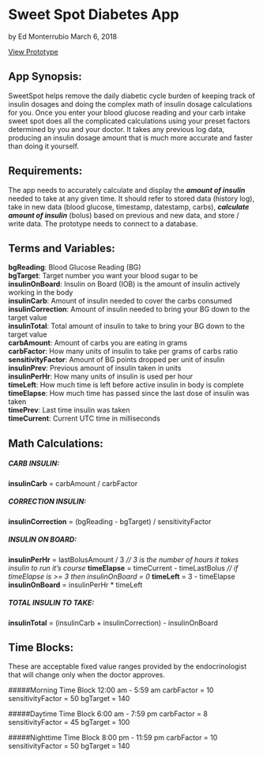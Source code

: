 # Sweet Spot Diabetes App
by Ed Monterrubio
March 6, 2018

<a href="https://framer.cloud/kcoOh" target="_blank">View Prototype</a>

## App Synopsis:
SweetSpot helps remove the daily diabetic cycle burden of keeping track of insulin dosages and doing the complex math of insulin dosage calculations for you. Once you enter your blood glucose reading and your carb intake sweet spot does all the complicated calculations using your preset factors determined by you and your doctor. It takes any previous log data, producing an insulin dosage amount that is much more accurate and faster than doing it yourself.

## Requirements:
The app needs to accurately calculate and display the <strong><i>amount of insulin</i></strong> needed to take at any given time. It should refer to stored data (history log), take in new data (blood glucose, timestamp, datestamp, carbs), <strong><i>calculate amount of insulin</i></strong> (bolus) based on previous and new data, and store / write data. The prototype needs to connect to a database.

## Terms and Variables:
<strong>bgReading</strong>: Blood Glucose Reading (BG)</br>
<strong>bgTarget</strong>: Target number you want your blood sugar to be</br>
<strong>insulinOnBoard</strong>: Insulin on Board (IOB) is the amount of insulin actively working in the body</br>
<strong>insulinCarb</strong>: Amount of insulin needed to cover the carbs consumed</br>
<strong>insulinCorrection</strong>: Amount of insulin needed to bring your BG down to the target value</br>
<strong>insulinTotal</strong>: Total amount of insulin to take to bring your BG down to the target value</br>
<strong>carbAmount</strong>: Amount of carbs you are eating in grams</br>
<strong>carbFactor</strong>: How many units of insulin to take per grams of carbs ratio</br>
<strong>sensitivityFactor</strong>: Amount of BG points dropped per unit of insulin</br>
<strong>insulinPrev</strong>: Previous amount of insulin taken in units</br>
<strong>insulinPerHr</strong>: How many units of insulin is used per hour</br>
<strong>timeLeft</strong>: How much time is left before active insulin in body is complete</br>
<strong>timeElapse</strong>: How much time has passed since the last dose of insulin was taken</br>
<strong>timePrev</strong>: Last time insulin was taken</br>
<strong>timeCurrent</strong>: Current UTC time in milliseconds

## Math Calculations:
##### CARB INSULIN:
<strong>insulinCarb</strong> = carbAmount / carbFactor

##### CORRECTION INSULIN:
<strong>insulinCorrection</strong> = (bgReading - bgTarget) / sensitivityFactor

##### INSULIN ON BOARD:
<strong>insulinPerHr</strong> = lastBolusAmount / 3
<i>// 3 is the number of hours it takes insulin to run it’s course</i>
<strong>timeElapse</strong> = timeCurrent - timeLastBolus
<i>// if timeElapse is >= 3 then insulinOnBoard = 0</i>
<strong>timeLeft</strong> = 3 - timeElapse
<strong>insulinOnBoard</strong> = insulinPerHr * timeLeft

##### TOTAL INSULIN TO TAKE:
<strong>insulinTotal</strong> = (insulinCarb + insulinCorrection) - insulinOnBoard

## Time Blocks:
These are acceptable fixed value ranges provided by the endocrinologist that will change only when the doctor approves.

#####Morning Time Block
12:00 am - 5:59 am
carbFactor = 10
sensitivityFactor = 50
bgTarget = 140

#####Daytime Time Block
6:00 am - 7:59 pm
carbFactor = 8
sensitivityFactor = 45
bgTarget = 100

#####Nighttime Time Block
8:00 pm - 11:59 pm
carbFactor = 10
sensitivityFactor = 50
bgTarget = 140
